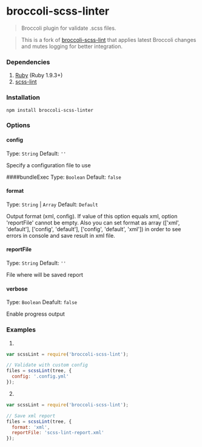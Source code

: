 # broccoli-scss-linter

> Broccoli plugin for validate .scss files.

> This is a fork of [broccoli-scss-lint](https://github.com/a-tarasyuk/broccoli-scss-lint) that applies latest Broccoli changes and mutes logging for better integration.

### Dependencies

1. [Ruby](http://www.ruby-lang.org/en/downloads/) (Ruby 1.9.3+)
2. [scss-lint](https://github.com/causes/scss-lint#installation)

### Installation
```shell
npm install broccoli-scss-linter
```

### Options

#### config
Type: `String`
Default: `''`

Specify a configuration file to use

####bundleExec
Type: `Boolean`
Default: `false`

#### format
Type: `String` | `Array`
Default: `Default`

Output format (xml, config). If value of this option equals xml, option 'reportFile' cannot be empty. Also you can set format as array (['xml', 'default'], ['config', 'default'], ['config', 'default', 'xml']) in order to see errors in console and save result in xml file.

#### reportFile
Type: `String`
Default: `''`

File where will be saved report

#### verbose
Type: `Boolean`
Deafult: `false`

Enable progress output

### Examples
1.
```js
var scssLint = require('broccoli-scss-lint');

// Validate with custom config
files = scssLint(tree, {
  config: '.config.yml'
});

```

2.
```js
var scssLint = require('broccoli-scss-lint');

// Save xml report
files = scssLint(tree, {
  format: 'xml',
  reportFile: 'scss-lint-report.xml'
});
```

